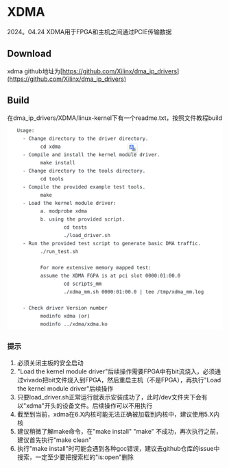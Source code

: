 # XDMA

2024。04.24
XDMA用于FPGA和主机之间通过PCIE传输数据

## Download

xdma github地址为[https://github.com/Xilinx/dma_ip_drivers](https://github.com/Xilinx/dma_ip_drivers)

## Build

在dma_ip_drivers/XDMA/linux-kernel下有一个readme.txt，按照文件教程build
![xdma_build](images/build_xdma/xdma_build.png)

### 提示

1. 必须关闭主板的安全启动
2. "Load the kernel module driver"后续操作需要FPGA中有bit流烧入，必须通过vivado把bit文件烧入到FPGA，然后重启主机（不是FPGA），再执行"Load the kernel module driver"后续操作
3. 只要load_driver.sh正常运行就表示安装成功了，此时/dev文件夹下会有以"xdma"开头的设备文件。后续操作可以不用执行
4. 截至到当前，xdma在6.X内核可能无法正确被加载到内核中，建议使用5.X内核
5. 建议稍微了解make命令，在"make install" "make" 不成功，再次执行之前，建议首先执行"make clean"
6. 执行"make install"时可能会遇到各种gcc错误，建议去github仓库的issue中搜索，一定至少要把搜索栏的"is:open"删除

